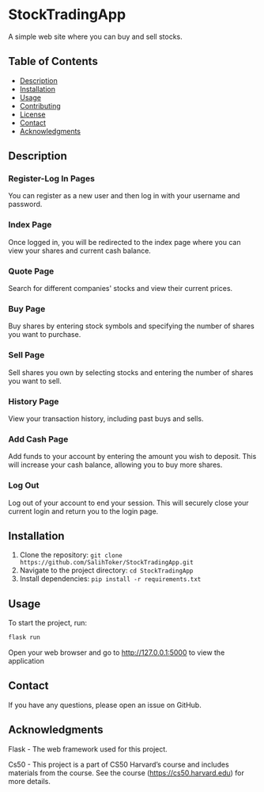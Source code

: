 # StockTradingApp

A simple web site where you can buy and sell stocks.

## Table of Contents
- [Description](#description)
- [Installation](#installation)
- [Usage](#usage)
- [Contributing](#contributing)
- [License](#license)
- [Contact](#contact)
- [Acknowledgments](#acknowledgments)

## Description

### Register-Log In Pages
You can register as a new user and then log in with your username and password.
### Index Page
Once logged in, you will be redirected to the index page where you can view your shares and current cash balance.
### Quote Page
Search for different companies' stocks and view their current prices.
### Buy Page
Buy shares by entering stock symbols and specifying the number of shares you want to purchase.
### Sell Page
Sell shares you own by selecting stocks and entering the number of shares you want to sell.
### History Page
View your transaction history, including past buys and sells.
### Add Cash Page
Add funds to your account by entering the amount you wish to deposit. This will increase your cash balance, allowing you to buy more shares.
### Log Out
Log out of your account to end your session. This will securely close your current login and return you to the login page.

## Installation

1. Clone the repository: `git clone https://github.com/SalihToker/StockTradingApp.git`
2. Navigate to the project directory: `cd StockTradingApp`
3. Install dependencies: `pip install -r requirements.txt`

## Usage

To start the project, run:

```bash
flask run
```
Open your web browser and go to http://127.0.0.1:5000 to view the application

## Contact
If you have any questions, please open an issue on GitHub.

## Acknowledgments
Flask - The web framework used for this project.

Cs50 - This project is a part of CS50 Harvard’s course and includes materials from the course. See the course (https://cs50.harvard.edu) for more details.

